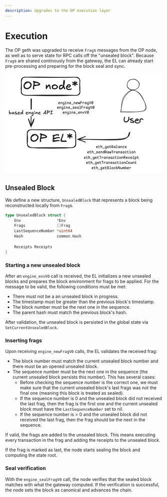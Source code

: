 ```yaml
---
description: Upgrades to the OP execution layer
---
```



# Execution

The OP geth was upgraded to receive `Frag`s messages from the OP node, as well as to serve state for RPC calls off the "unsealed block". Because `Frag`s are shared continously from the gateway, the EL can already start pre-processing and preparing for the block seal and sync.

![op-el](../../static/img/architecture_execution.png)


## Unsealed Block

We define a new structure, `UnsealedBlock` that represents a block being reconstructed locally from `Frag`s.

```go
type UnsealedBlock struct {
    Env                *Env
    Frags              []Frag
    LastSequenceNumber *uint64
    Hash               common.Hash

    Receipts Receipts
}
```

### Starting a new unsealed block

After an `engine_envV0` call is received, the EL initializes a new unsealed blocks and prepares the block environment for frags to be applied.
For the message to be valid, the following conditions must be met:
- There must not be a an unsealed block in progress.
- The timestamp must be greater than the previous block's timestamp.
- The block number must be the next one in the sequence.
- The parent hash must match the previous block's hash.

After validation, the unsealed block is persisted in the global state via `SetCurrentUnsealedBlock`.

### Inserting frags

Upon receiving `engine_newFragV0` calls, the EL validates the received frag:

- The block number must match the current unsealed block number and there must be an opened unsealed block.
- The sequence number must be the next one in the sequence (the current unsealed block persists this number). This has several cases:
    - Before checking the sequence number is the correct one, we must make sure that the current unsealed block's last frags was not the final one (meaning this block is treated as sealed).
    - If the sequence number is 0 and the unsealed block did not received the last frag, then the frag is the first one and the current unsealed block must have the `LastSequenceNumber` set to nil.
    - If the sequence number is > 0 and the unsealed block did not received the last frag, then the frag should be the next in the sequence.


If valid, the frags are added to the unsealed block. This means executing every transaction in the frag and adding the receipts to the unsealed block.

If the frag is marked as last, the node starts sealing the block and computing the state root.

### Seal verification

With the `engine_sealFragV0` call, the node verifies that the sealed block matches with what the gateway computed. If the verification is successful, the node sets the block as canonical and advances the chain. 



